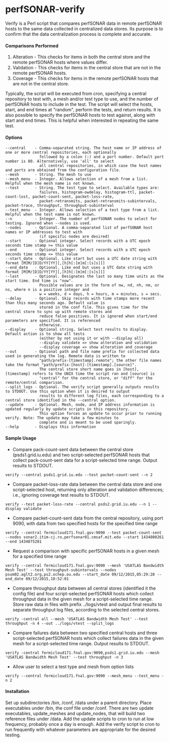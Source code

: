 # perfSONAR-verify
Verify is a Perl script that compares perfSONAR data in remote perfSONAR hosts to the same data collected in centralized data stores. Its purpose is to confirm that the data centralization process is complete and accurate.

#### Comparisons Performed  
1) Alteration - This checks for items in both the central store and the remote perfSONAR hosts where values differ.  
2) Validation - This checks for items in the central store that are not in the remote perfSONAR hosts.  
3) Coverage - This checks for items in the remote perfSONAR hosts that are not in the central store.

Typically, the script will be executed from cron, specifying a central repository to test with, a mesh and/or test type to use, and the number of perfSONAR hosts to include in the test. The script will select the hosts, start, and end times at "random", perform the tests, and return results. It is also possible to specify the perfSONAR hosts to test against, along with start and end times. This is helpful when interested in repeating the same test.

#### Options
```
--central    - Comma-separated string. The host name or IP address of one or more central repositories, each optionally
               followed by a colon (:) and a port number. Default port number is 80. Alternatively, use 'all' to select
               all central repositories, in which case the host names and ports are obtained from the configuration file. 
--mesh       - String. The mesh to use  
--mesh_menu  - Integer. Allows selection of a mesh from a list. Helpful when the mesh name is not known. 
--test       - String. The test type to select. Available types are: 
               failures, histogram-owdelay, histogram-ttl, packet-count-lost, packet-count-sent, packet-loss-rate, 
               packet-retransmits, packet-retransmits-subintervals, packet-trace, throughput, throughput-subinterval 
--test_menu  - Integer. Allows selection of a test type from a list. Helpful when the test name is not known. 
--n          - Integer. The number of perfSONAR nodes to select for testing. Ignored when --nodes is used. 
--nodes      - Optional. A comma-separated list of perfSONAR host names or IP addresses to test with 
               (if specific nodes are desired) 
--start      - Optional integer. Select records with a UTC epoch seconds time stamp >= this value
--end        - Optional integer. Select records with a UTC epoch seconds time stamp <= this value
--start_date - Optional. Like start but uses a UTC date string with format [M]M/[D]D/YY[YY][,[h]h[:[m]m[:[s]s]]]
--end_date   - Optional. Like end but uses a UTC date string with format [M]M/[D]D/YY[YY][,[h]h[:[m]m[:[s]s]]]
--last       - Optional. Designates the last so many time units as the start time. End time is "now".
               Possible values are in the form of nw, nd, nh, nm, or ns, where n is a positive integer and
               w = weeks, d = days, h = hours, m = minutes, s = secs.
--delay      - Optional. Skip records with time stamps more recent than this many seconds ago. Default value is 
               stored in the conf file. This gives time for the central store to sync up with remote stores and 
               reduce false positives. It is ignored when start/end parameters are specified. It is referenced 
               otherwise. 
--display    - Optional string. Select test results to display. Default action is to show all tests 
               (either by not using it or with --display all) 
               --display validate => show alteration and validation 
               --display coverage => show alteration and coverage 
--out        - Optional path and file name prefix for collected data used in generating the log. Remote data is written to 
               "path/prefix-[timestamp].remote"; the other file names take the format "path/prefix-[host]-[timestamp].[source]". 
               The central store short name goes in [host], [timestamp] refers to the UNIX time the script ran and [source] is 
               "central" for the central store, or "diff" for the remote/central comparison. 
--split_logs - Optional. The verify script generally outputs results to STDOUT. Use this option when it is desired to output 
               results to different log files, each corresponding to a central store identified in the --central option. 
--update     - Optional. Mesh, node, and IP address information is updated regularly by update scripts in this repository. 
               This option forces an update to occur prior to running verify. Note: The update may take a few minutes to 
               complete and is meant to be used sparingly. 
--help       - Displays this information 
```

#### Sample Usage  
- Compare pack-count-sent data between the central store (psds1.grid.iu.edu) and two script-selected perfSONAR hosts that collect pack-count-sent data for a script-selected time range. Output results to STDOUT. 
```
verify --central psds1.grid.iu.edu --test packet-count-sent --n 2
```

- Compare packet-loss-rate data between the central data store and one script-selected host, returning only alteration and validation differences; i.e., ignoring coverage test results to STDOUT. 
```
verify --test packet-loss-rate --central psds2.grid.iu.edu --n 1 --display validate
```

- Compare packet-count-sent data from the central repository, using port 9090, with data from two specified hosts for the specified time range  
```
verify --central fermicloud171.fnal.gov:9090 --test packet-count-sent --nodes sonar2.itim-cj.ro,perfsonar01.cmsaf.mit.edu --start 1434800261 --end 1434875281
```

- Request a comparison with specific perfSONAR hosts in a given mesh for a specified time range  
```
verify --central fermicloud171.fnal.gov:9090 --mesh 'USATLAS Bandwidth Mesh Test' --test throughput-subintervals --nodes psum02.aglt2.org,ps2.ochep.ou.edu --start_date 09/12/2015,05:29:28 --end_date 09/12/2015,10:52:01
```

- Compare throughput data between all central stores (identified it the config file) and four script-selected perfSONAR hosts which collect throughput data in the given mesh for a script-selected time range. Store raw data in files with prefix ../logs/vtest and output final results to separate throughput log files, according to the selected central stores. 
```
verify -central all --mesh 'USATLAS Bandwidth Mesh Test' --test throughput -n 4 --out ../logs/vtest --split_logs
```
   
- Compare failures data between two specified central hosts and three script-selected perfSONAR hosts which collect failures data in the given mesh for a script-selected time range. Output results to STDOUT. 
```
verify -central fermicloud171.fnal.gov:9090,psds1.grid.iu.edu --mesh 'USATLAS Bandwidth Mesh Test' --test throughput -n 3
```

- Allow user to select a test type and mesh from option lists  
```
verify --central fermicloud171.fnal.gov:9090 --mesh_menu --test_menu -n 2
```

#### Installation
Set up subdirectories /bin, /conf, /data under a parent directory. Place executables under /bin, the conf file under /conf.
There are two update executables, update_meshes and update_nodes, that will build two reference files under /data.
Add the update scripts to cron to run at low frequency, probably once a day is enough.
Add the verify script to cron to run frequently with whatever parameters are appropriate for the desired testing.
